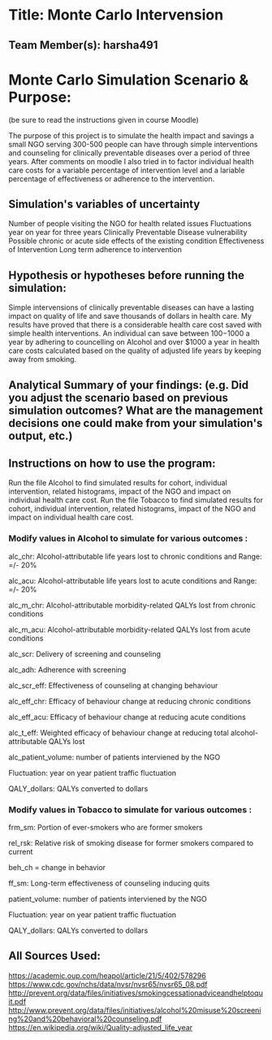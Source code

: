 

# Title: Monte Carlo Intervension

## Team Member(s): harsha491


# Monte Carlo Simulation Scenario & Purpose:
(be sure to read the instructions given in course Moodle)

The purpose of this project is to simulate the health impact and savings a small NGO serving 300-500 people can have through simple interventions and counseling for clinically preventable diseases over a period of three years.
After comments on moodle I also tried in to factor individual health care costs for a variable percentage of intervention level and a lariable percentage of effectiveness or adherence to the intervention.

## Simulation's variables of uncertainty

Number of people visiting the NGO for health related issues
Fluctuations year on year for three years
Clinically Preventable Disease vulnerability
Possible chronic or acute side effects of the existing condition
Effectiveness of Intervention
Long term adherence to intervention

## Hypothesis or hypotheses before running the simulation:

Simple intervensions of clinically preventable diseases can have a lasting impact on quality of life and save thousands of dollars in health care.
My results have proved that there is a considerable health care cost saved with simple health interventions. An individual can save between $100-$1000 a year by adhering to councelling on Alcohol and over $1000 a year in health care costs calculated based on the quality of adjusted life years by keeping away from smoking. 

## Analytical Summary of your findings: (e.g. Did you adjust the scenario based on previous simulation outcomes?  What are the management decisions one could make from your simulation's output, etc.)


## Instructions on how to use the program:
Run the file Alcohol to find simulated results for cohort, individual intervention, related histograms, impact of the NGO and impact on individual health care cost.
Run the file Tobacco to find simulated results for cohort, individual intervention, related histograms, impact of the NGO and impact on individual health care cost.

### Modify values in Alcohol to simulate for various outcomes :
alc_chr: Alcohol-attributable life years lost to chronic conditions and Range: =/- 20%

alc_acu: Alcohol-attributable life years lost to acute conditions and Range: =/- 20%

alc_m_chr: Alcohol-attributable morbidity-related QALYs lost from chronic conditions

alc_m_acu: Alcohol-attributable morbidity-related QALYs lost from acute conditions

alc_scr: Delivery of screening and counseling

alc_adh: Adherence with screening

alc_scr_eff: Effectiveness of counseling at changing behaviour

alc_eff_chr: Efficacy of behaviour change at reducing chronic conditions

alc_eff_acu: Efficacy of behaviour change at reducing acute conditions

alc_t_eff: Weighted efficacy of behaviour change at reducing total alcohol-attributable QALYs lost

alc_patient_volume: number of patients interviened by the NGO

Fluctuation: year on year patient traffic fluctuation

QALY_dollars: QALYs converted to dollars



### Modify values in Tobacco to simulate for various outcomes :
frm_sm: Portion of ever-smokers who are former smokers

rel_rsk: Relative risk of smoking disease for former smokers compared to current

beh_ch =  change in behavior

ff_sm: Long-term effectiveness of counseling inducing quits

patient_volume: number of patients interviened by the NGO

Fluctuation: year on year patient traffic fluctuation

QALY_dollars: QALYs converted to dollars





## All Sources Used:
https://academic.oup.com/heapol/article/21/5/402/578296
https://www.cdc.gov/nchs/data/nvsr/nvsr65/nvsr65_08.pdf
http://prevent.org/data/files/initiatives/smokingcessationadviceandhelptoquit.pdf
http://www.prevent.org/data/files/initiatives/alcohol%20misuse%20screening%20and%20behavioral%20counseling.pdf
https://en.wikipedia.org/wiki/Quality-adjusted_life_year

